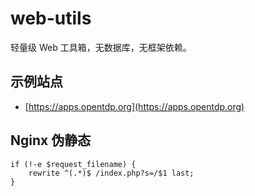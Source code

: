 # web-utils

轻量级 Web 工具箱，无数据库，无框架依赖。

## 示例站点

- [https://apps.opentdp.org](https://apps.opentdp.org)

## Nginx 伪静态

```nginx
if (!-e $request_filename) {
    rewrite ^(.*)$ /index.php?s=/$1 last;
}
```
